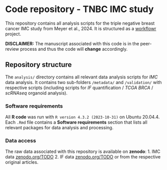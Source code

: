 # Code repository - TNBC IMC study

This repository contains all analysis scripts for the triple negative breast cancer IMC study from Meyer et al., 2024. It is structured as a [workflowr](https://workflowr.github.io/workflowr/) project.

**DISCLAIMER:** The manuscript associated with this code is in the peer-review process and thus the code will **change** accordingly.

## Repository structure

The `analysis/` directory contains all relevant data analysis scripts for *IMC* data analysis. It contains two sub-folders `/metadata/` and `/validation/` with respective scripts (including scripts for *IF* quantification / *TCGA BRCA* / *scRNAseq* organoid analysis).

### Software requirements

All **R code** was run with `R version 4.3.2 (2023-10-31)` on Ubuntu 20.04.4. Each `.Rmd` file contains a **Software requirements** section that lists all relevant packages for data analysis and processing. 

### Data access 

The raw data associated with this repository is available on **zenodo**: 1. IMC data [zenodo.org/TODO]() 2. IF data [zenodo.org/TODO]() or from the respective original articles.
